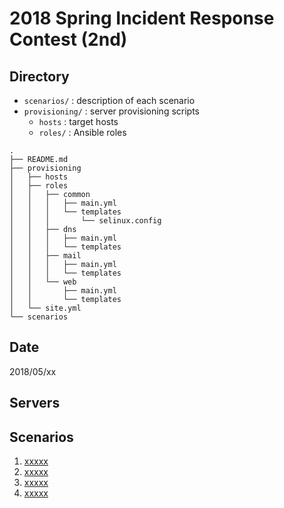# 2018 Spring Incident Response Contest (2nd)

## Directory
* `scenarios/` : description of each scenario
* `provisioning/` : server provisioning scripts
    - `hosts` : target hosts
    - `roles/` : Ansible roles
```
.
├── README.md
├── provisioning
│   ├── hosts
│   ├── roles
│   │   ├── common
│   │   │   ├── main.yml
│   │   │   └── templates
│   │   │       └── selinux.config
│   │   ├── dns
│   │   │   ├── main.yml
│   │   │   └── templates
│   │   ├── mail
│   │   │   ├── main.yml
│   │   │   └── templates
│   │   └── web
│   │       ├── main.yml
│   │       └── templates
│   └── site.yml
└── scenarios
```

## Date
2018/05/xx

## Servers

## Scenarios
1. [xxxxx](scenario/xxxxx.md)
1. [xxxxx](scenario/xxxxx.md)
1. [xxxxx](scenario/xxxxx.md)
1. [xxxxx](scenario/xxxxx.md)


